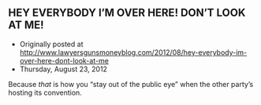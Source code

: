 ## HEY EVERYBODY I’M OVER HERE! DON’T LOOK AT ME!

 * Originally posted at http://www.lawyersgunsmoneyblog.com/2012/08/hey-everybody-im-over-here-dont-look-at-me
 * Thursday, August 23, 2012

Because _that_ is how you “stay out of the public eye” when the other party’s hosting its convention.